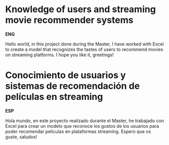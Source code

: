 # Knowledge of users and streaming movie recommender systems

**ENG**

Hello world, in this project done during the Master, I have worked with Excel to create a model that recognizes the tastes of users to recommend movies on streaming platforms.
I hope you like it, greetings!

# Conocimiento de usuarios y sistemas de recomendación de películas en streaming

**ESP**

Hola mundo, en este proyecto realizado durante el Master, he trabajado con Excel para crear un modelo que reconoce los gustos de los usuarios para poder recomendar peliculas en plataformas streaming.
Espero que os guste, saludos!


